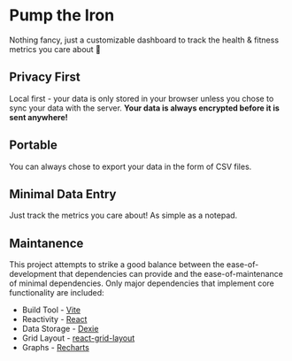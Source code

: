 # Pump the Iron
Nothing fancy, just a customizable dashboard to track the health & fitness metrics you care about 💪

## Privacy First
Local first - your data is only stored in your browser unless you chose to sync your data with the server. **Your data is always encrypted before it is sent anywhere!**

## Portable
You can always chose to export your data in the form of CSV files.

## Minimal Data Entry
Just track the metrics you care about! As simple as a notepad.

## Maintanence
This project attempts to strike a good balance between the ease-of-development that dependencies can provide and the ease-of-maintenance of minimal dependencies. Only major dependencies that implement core functionality are included:

 - Build Tool   - [Vite](https://vite.dev)
 - Reactivity   - [React](https://react.dev)
 - Data Storage - [Dexie](https://dexie.org)
 - Grid Layout  - [react-grid-layout](https://github.com/react-grid-layout/react-grid-layout)
 - Graphs       - [Recharts](https://recharts.org/en-US)
